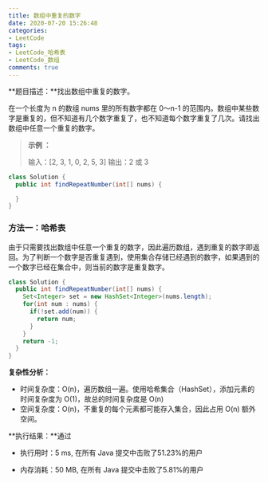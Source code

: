 ```yaml
---
title: 数组中重复的数字
date: 2020-07-20 15:26:48
categories:
- LeetCode
tags:
- LeetCode_哈希表
- LeetCode_数组
comments: true
---
```


**题目描述：**找出数组中重复的数字。


在一个长度为 n 的数组 nums 里的所有数字都在 0～n-1 的范围内。数组中某些数字是重复的，但不知道有几个数字重复了，也不知道每个数字重复了几次。请找出数组中任意一个重复的数字。

> **示例 ：**
>
> 输入：[2, 3, 1, 0, 2, 5, 3]
> 输出：2 或 3 


```java
class Solution {
  public int findRepeatNumber(int[] nums) {

  }
}
```

<!-- more -->

### 方法一：哈希表

由于只需要找出数组中任意一个重复的数字，因此遍历数组，遇到重复的数字即返回。为了判断一个数字是否重复遇到，使用集合存储已经遇到的数字，如果遇到的一个数字已经在集合中，则当前的数字是重复数字。

```java
class Solution {
  public int findRepeatNumber(int[] nums) {
    Set<Integer> set = new HashSet<Integer>(nums.length);
    for(int num : nums) {
      if(!set.add(num)) {
        return num;
      }
    }
    return -1;
  }
}
```

**复杂性分析：**

- 时间复杂度：O(n)，遍历数组一遍。使用哈希集合（HashSet），添加元素的时间复杂度为 O(1)，故总的时间复杂度是 O(n)
- 空间复杂度：O(n)，不重复的每个元素都可能存入集合，因此占用 O(n) 额外空间。

**执行结果：**通过

- 执行用时：5 ms, 在所有 Java 提交中击败了51.23%的用户

- 内存消耗：50 MB, 在所有 Java 提交中击败了5.81%的用户